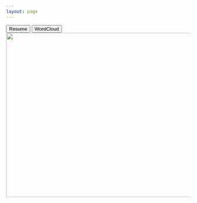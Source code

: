 ```yaml
---
layout: page
---
```

<div>	
<a href="https://sdasara95.github.io/Satya_Dasara_Resume_DS.pdf"><button class="btn btn-default pull-right">Resume</button></a>
<button class="btn btn-default pull-right">WordCloud</button>
</div>

<div>
	<img src="https://sdasara95.github.io/assets/wordcloud.png" width="706px" height="449px" />
</div>
<!-- <iframe src=”/Satya_Dasara_Resume_DS.pdf" width=”100%” height=”100%”>
This browser does not support PDFs. Please download the PDF to view it: Download PDF
</iframe> -->